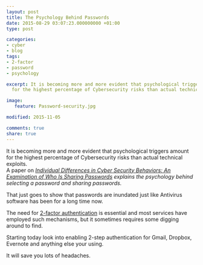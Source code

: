 ```yaml
---
layout: post
title: The Psychology Behind Passwords
date: 2015-08-29 03:07:23.000000000 +01:00
type: post

categories:
- cyber
- blog
tags:
- 2-factor
- password
- psychology

excerpt: It is becoming more and more evident that psychological triggers amount
  for the highest percentage of Cybersecurity risks than actual technical exploits.

image:
   feature: Password-security.jpg

modified: 2015-11-05

comments: true
share: true
---
```


<p>It is becoming more and more evident that psychological triggers amount for the highest percentage of Cybersecurity risks than actual technical exploits.<br />
A paper on <em><a rel="attachment wp-att-298" href="/docs/password-sharing.pdf">Individual Differences in Cyber Security Behaviors: An Examination of Who Is Sharing Passwords</a> explains the psychology behind selecting a password and sharing passwords.</em></p>
<p>That just goes to show that passwords are inundated just like Antivirus software has been for a long time now.</p>
<p>The need for <a href="https://en.wikipedia.org/wiki/Two-factor_authentication">2-factor authentication</a> is essential and most services have employed such mechanisms, but it sometimes requires some digging around to find.</p>
<p>Starting today look into enabling 2-step authentication for Gmail, Dropbox, Evernote and anything else your using.</p>
<p>It will save you lots of headaches.</p>
